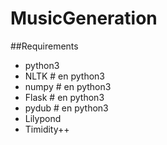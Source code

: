 # MusicGeneration
##Requirements

- python3
- NLTK # en python3
- numpy # en python3
- Flask # en python3
- pydub # en python3
- Lilypond
- Timidity++

